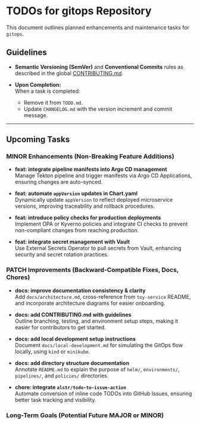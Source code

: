 # TODOs for gitops Repository

This document outlines planned enhancements and maintenance tasks for `gitops`.

## Guidelines

- **Semantic Versioning (SemVer)** and **Conventional Commits** rules as described in the global [CONTRIBUTING.md](./CONTRIBUTING.md).
  
- **Upon Completion:**  
  When a task is completed:
  - Remove it from `TODO.md`.
  - Update `CHANGELOG.md` with the version increment and commit message.

---

## Upcoming Tasks

### MINOR Enhancements (Non-Breaking Feature Additions)

- **feat: integrate pipeline manifests into Argo CD management**  
  Manage Tekton pipeline and trigger manifests via Argo CD Applications, ensuring changes are auto-synced.

- **feat: automate `appVersion` updates in Chart.yaml**  
  Dynamically update `appVersion` to reflect deployed microservice versions, improving traceability and rollback procedures.

- **feat: introduce policy checks for production deployments**  
  Implement OPA or Kyverno policies and integrate CI checks to prevent non-compliant changes from reaching production.

- **feat: integrate secret management with Vault**  
  Use External Secrets Operator to pull secrets from Vault, enhancing security and secret rotation practices.

### PATCH Improvements (Backward-Compatible Fixes, Docs, Chores)

- **docs: improve documentation consistency & clarity**  
  Add `docs/architecture.md`, cross-reference from `toy-service` README, and incorporate architecture diagrams for easier onboarding.

- **docs: add CONTRIBUTING.md with guidelines**  
  Outline branching, testing, and environment setup steps, making it easier for contributors to get started.

- **docs: add local development setup instructions**  
  Document `docs/local-development.md` for simulating the GitOps flow locally, using `kind` or `minikube`.

- **docs: add directory structure documentation**  
  Annotate `README.md` to explain the purpose of `helm/`, `environments/`, `pipelines/`, and `policies/` directories.

- **chore: integrate `alstr/todo-to-issue-action`**  
  Automate conversion of inline code TODOs into GitHub Issues, ensuring better task tracking and visibility.

### Long-Term Goals (Potential Future MAJOR or MINOR)